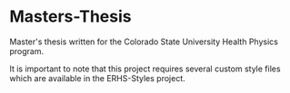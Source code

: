 # Masters-Thesis
Master's thesis written for the Colorado State University Health Physics program.

It is important to note that this project requires several custom style files which are available in the ERHS-Styles project.